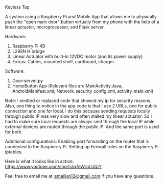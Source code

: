 Keyless Tap

A system using a Raspberry Pi and Mobile App that allows me to physically push the "open main door" button virtually from my phone with the help of a linear actuator, microprocessor, and Flask server.

Hardware:
1. Raspberry Pi 4B
2. L298N H bridge
3. Linear Actuator with built-in 12VDC motor (and its power supply)
4. Extras: Cables, mounted shelf, cardboard, charger.

Software:
1. Door-server.py
2. HomeButton App (Relevant files are MainActivity.Java, AndroidManifest.xml, Network_security_config.xml, activity_main.xml)

Note: I omitted or replaced code that showed my ip for security reasons.
Also, one thing to notice in the app code is that I use 2 URLs, one for public connection and one for local. I do this because sending requests locally through public IP was very slow and often stalled my linear actuator. So I had to make sure local requests are always sent through the local IP while external devices are routed through the public IP. And the same port is used for both.

Additional configurations:
Enabling port forwarding on the router that is connected to the Raspberry Pi.
Setting up Firewall rules on the Raspberry Pi iptables.

Here is what it looks like in action:
https://www.youtube.com/shorts/q7eWrnLUQiY

Feel free to email me at ismailjan12@gmail.com if you have any questions.
